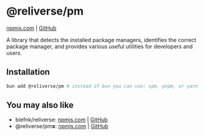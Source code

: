 # @reliverse/pm

[npmjs.com](https://www.npmjs.com/package/@reliverse/pm) | [GitHub](https://github.com/reliverse/pm)

A library that detects the installed package managers, identifies the correct package manager, and provides various useful utilities for developers and users.

## Installation

```bash
bun add @reliverse/pm # instead of bun you can use: npm, pnpm, or yarn (deno support is coming soon)
```

## You may also like

- blefnk/reliverse: [npmjs.com](https://npmjs.com/package/reliverse) | [GitHub](https://github.com/blefnk/reliverse)
- @reliverse/pm**x**: [npmjs.com](https://www.npmjs.com/package/@reliverse/pmx) | [GitHub](https://github.com/reliverse/pmx)

